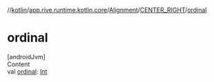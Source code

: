 //[kotlin](../../../../index.md)/[app.rive.runtime.kotlin.core](../../index.md)/[Alignment](../index.md)/[CENTER_RIGHT](index.md)/[ordinal](ordinal.md)



# ordinal  
[androidJvm]  
Content  
val [ordinal](ordinal.md): [Int](https://kotlinlang.org/api/latest/jvm/stdlib/kotlin/-int/index.html)  



